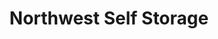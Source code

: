 ---
title: "Northwest Self Storage"
url: /vancouver/northwest-self-storage-northeast-89th-street/
shop: storage rental
---